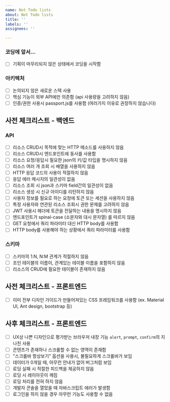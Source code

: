 ```yaml
---
name: Not Todo lists
about: Not Todo lists
title: ''
labels: ''
assignees: ''

---
```


### **코딩에 앞서...**

- [ ]  기획이 마무리되지 않은 상태에서 코딩을 시작함

### **아키텍처**

- [ ]  논의되지 않은 새로운 스택 사용
- [ ]  핵심 기능이 외부 API에만 의존함 (api 사용량을 고려하지 않음)
- [ ]  인증/권한 사용시 passport.js를 사용함 (여러가지 이유로 권장하지 않습니다)

## **사전 체크리스트 - 백엔드**

### **API**

- [ ]  리소스 CRUD시 목적에 맞는 HTTP 메소드를 사용하지 않음
- [ ]  리소스 CRUD시 엔드포인트에 동사를 사용함
- [ ]  리소스 요청/응답시 필요한 json의 키/값 타입을 명시하지 않음
- [ ]  리소스 여러 개 조회 시 배열을 사용하지 않음
- [ ]  HTTP 응답 코드의 사용이 적절하지 않음
- [ ]  응답 에러 메시지의 일관성이 없음
- [ ]  리소스 조회 시 json과 스키마 field간의 일관성이 없음
- [ ]  리소스 생성 시 신규 아이디를 리턴하지 않음
- [ ]  사용자 정보를 필요로 하는 요청에 토큰 또는 세션을 사용하지 않음
- [ ]  특정 사용자와 연관된 리소스 조회시 권한 문제를 고려하지 않음
- [ ]  JWT 사용시 헤더에 토큰을 전달하는 내용을 명시하지 않음
- [ ]  엔드포인트가 spinal-case (소문자와 대시 문자열) 를 따르지 않음
- [ ]  GET 요청에서 쿼리 파라미터 대신 HTTP body를 사용함
- [ ]  HTTP body를 사용해야 하는 상황에서 쿼리 파라미터를 사용함

### **스키마**

- [ ]  스키마의 1:N, N:M 관계가 적절하지 않음
- [ ]  조인 테이블의 이름이, 관계있는 테이블 이름을 포함하지 않음
- [ ]  리소스의 CRUD에 필요한 테이블이 존재하지 않음

## **사전 체크리스트 - 프론트엔드**

- [ ]  이미 전부 디자인 가이드가 만들어져있는 CSS 프레임워크를 사용함 (ex. Material UI, Ant design, bootstrap 등)

## **사후 체크리스트 - 프론트엔드**

- [ ]  UX상 나쁜 디자인으로 평가받는 브라우저 내장 기능 `alert`, `prompt`, `confirm`의 지나친 사용
- [ ]  콘텐츠가 존재하나 스크롤할 수 없는 영역이 존재함
- [ ]  "스크롤바 항상보기" 옵션을 사용시, 불필요하게 스크롤바가 보임
- [ ]  데이터가 0개일 때, 아무런 안내가 없어 버그처럼 보임
- [ ]  로딩 실패 시 적절한 피드백을 제공하지 않음
- [ ]  로딩 시 레이아웃이 깨짐
- [ ]  로딩 처리를 전혀 하지 않음
- [ ]  개발자 콘솔을 열었을 때 자바스크립트 에러가 발생함
- [ ]  로그인을 하지 않을 경우 아무런 기능도 사용할 수 없음
